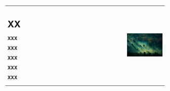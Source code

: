 <table border="0">
<tr>
        <td width="75%">
                <h1>XX</h1>
                <p><b>XXX</b></p>
                <p><b>XXX</b></p>
                <p><b>XXX</b></p>
                <p><b>XXX</b></p>
                <p><b>XXX</b></p>
        </td>
        <td width="25%">
                <img src="susu1.jpg" width=100%>
        </td>
</tr>
</table>
